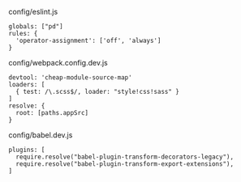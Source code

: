 config/eslint.js

```
globals: ["pd"]
rules: {
  'operator-assignment': ['off', 'always']
}
```

config/webpack.config.dev.js

```
devtool: 'cheap-module-source-map'
loaders: [
  { test: /\.scss$/, loader: "style!css!sass" }
]
resolve: {
  root: [paths.appSrc]
}
```

config/babel.dev.js

```
plugins: [
  require.resolve("babel-plugin-transform-decorators-legacy"),
  require.resolve("babel-plugin-transform-export-extensions"),
]
```
